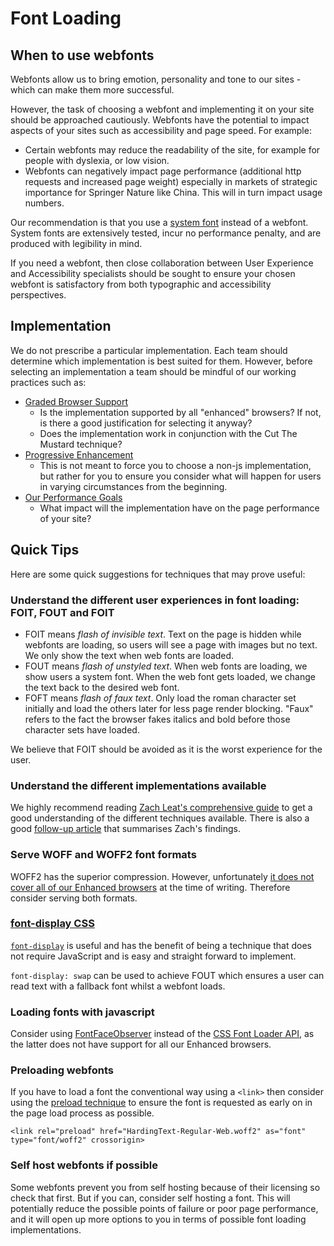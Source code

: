 # Font Loading

## When to use webfonts

Webfonts allow us to bring emotion, personality and tone to our sites - which can make them more successful.

However, the task of choosing a webfont and implementing it on your site should be approached cautiously. Webfonts have the potential to impact aspects of your sites such as accessibility and page speed. For example:

- Certain webfonts may reduce the readability of the site, for example for people with dyslexia, or low vision.
- Webfonts can negatively impact page performance (additional http requests and increased page weight) especially in markets of strategic importance for Springer Nature like China. This will in turn impact usage numbers.

Our recommendation is that you use a [system font](https://css-tricks.com/snippets/css/system-font-stack/) instead of a webfont. System fonts are extensively tested, incur no performance penalty, and are produced with legibility in mind.

If you need a webfont, then close collaboration between User Experience and Accessibility specialists should be sought to ensure your chosen webfont is satisfactory from both typographic and accessibility perspectives.

## Implementation
We do not prescribe a particular implementation. Each team should determine which implementation is best suited for them. However, before selecting an implementation a team should be mindful of our working practices such as:

- [Graded Browser Support](https://github.com/springernature/frontend-playbook/blob/main/practices/graded-browser-support.md)
  - Is the implementation supported by all "enhanced" browsers? If not, is there a good justification for selecting it anyway?
  - Does the implementation work in conjunction with the Cut The Mustard technique?
- [Progressive Enhancement](https://github.com/springernature/frontend-playbook/blob/main/practices/progressive-enhancement.md)
  - This is not meant to force you to choose a non-js implementation, but rather for you to ensure you consider what will happen for users in varying circumstances from the beginning.
- [Our Performance Goals](https://github.com/springernature/frontend-playbook/blob/main/performance/performance-checklist.md)
  - What impact will the implementation have on the page performance of your site? 
  
## Quick Tips
Here are some quick suggestions for techniques that may prove useful:

### Understand the different user experiences in font loading: FOIT, FOUT and FOIT

- FOIT means _flash of invisible text_. Text on the page is hidden while webfonts are loading, so users will see a page with images but no text. We only show the text when web fonts are loaded.
- FOUT means _flash of unstyled text_. When web fonts are loading, we show users a system font. When the web font gets loaded, we change the text back to the desired web font.
- FOFT means _flash of faux text_. Only load the roman character set initially and load the others later for less page render blocking. "Faux" refers to the fact the browser fakes italics and bold before those character sets have loaded.

We believe that FOIT should be avoided as it is the worst experience for the user.

### Understand the different implementations available

We highly recommend reading [Zach Leat's comprehensive guide](https://www.zachleat.com/web/comprehensive-webfonts/) to get a good understanding of the different techniques available. There is also a good [follow-up article](https://css-tricks.com/the-best-font-loading-strategies-and-how-to-execute-them/) that summarises Zach's findings.

### Serve WOFF and WOFF2 font formats

WOFF2 has the superior compression. However, unfortunately [it does not cover all of our Enhanced browsers](https://caniuse.com/woff2) at the time of writing. Therefore consider serving both formats. 

### [font-display CSS](https://developer.mozilla.org/en-US/docs/Web/CSS/@font-face/font-display)

[`font-display`](https://developer.mozilla.org/en-US/docs/Web/CSS/@font-face/font-display) is useful and has the benefit of being a technique that does not require JavaScript and is easy and straight forward to implement.

`font-display: swap` can be used to achieve FOUT which ensures a user can read text with a fallback font whilst a webfont loads.

### Loading fonts with javascript

Consider using [FontFaceObserver](https://github.com/bramstein/fontfaceobserver) instead of the [CSS Font Loader API](https://drafts.csswg.org/css-font-loading/), as the latter does not have support for all our Enhanced browsers.

### Preloading webfonts

If you have to load a font the conventional way using a `<link>` then consider using the [preload technique](https://web.dev/preload-critical-assets/) to ensure the font is requested as early on in the page load process as possible. 

`<link rel="preload" href="HardingText-Regular-Web.woff2" as="font" type="font/woff2" crossorigin>`

### Self host webfonts if possible

Some webfonts prevent you from self hosting because of their licensing so check that first. But if you can, consider self hosting a font. This will potentially reduce the possible points of failure or poor page performance, and it will open up more options to you in terms of possible font loading implementations.
